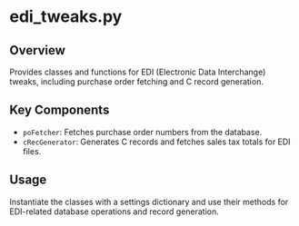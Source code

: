 # edi_tweaks.py

## Overview
Provides classes and functions for EDI (Electronic Data Interchange) tweaks, including purchase order fetching and C record generation.

## Key Components
- `poFetcher`: Fetches purchase order numbers from the database.
- `cRecGenerator`: Generates C records and fetches sales tax totals for EDI files.

## Usage
Instantiate the classes with a settings dictionary and use their methods for EDI-related database operations and record generation.
